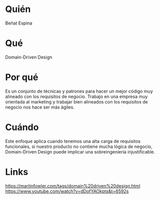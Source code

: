 # Quién
Beñat Espina

# Qué
Domain-Driven Design

# Por qué
Es un conjunto de técnicas y patrones para hacer un mejor código muy alineado con los requisitos de negocio. Trabajo en una empresa muy orientada al marketing y trabajar bien alineados con los requisitos de negocio nos hace ser más ágiles.

# Cuándo
Este enfoque aplica cuando tenemos una alta carga de requisitos funcionales, si nuestro producto no contiene mucha lógica de negocio, Domain-Driven Design puede implicar una sobreingeniería injustificable.

# Links
https://martinfowler.com/tags/domain%20driven%20design.html
https://www.youtube.com/watch?v=dDofYAOkpts&t=6592s
